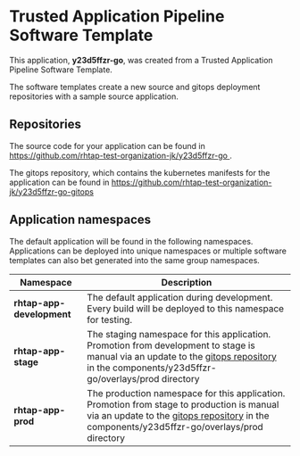 # Trusted Application Pipeline Software Template

This application, **y23d5ffzr-go**, was created from a Trusted Application Pipeline Software Template.

The software templates create a new source and gitops deployment repositories with a sample source application. 

## Repositories

The source code for your application can be found in [https://github.com/rhtap-test-organization-jk/y23d5ffzr-go ](https://github.com/rhtap-test-organization-jk/y23d5ffzr-go ).
 
The gitops repository, which contains the kubernetes manifests for the application can be found in 
[https://github.com/rhtap-test-organization-jk/y23d5ffzr-go-gitops ](https://github.com/rhtap-test-organization-jk/y23d5ffzr-go-gitops ) 

## Application namespaces 

The default application will be found in the following namespaces. Applications can be deployed into unique namespaces or multiple software templates can also bet generated into the same group namespaces.  

|  Namespace   |  Description   |  
| -------- | -------- |   
| **rhtap-app-development** | The default application during development. Every build will be deployed to this namespace for testing. | 
| **rhtap-app-stage** | The staging namespace for this application. Promotion from development to stage is manual via an update to the [gitops repository](https://github.com/rhtap-test-organization-jk/y23d5ffzr-go-gitops ) in the components/y23d5ffzr-go/overlays/prod directory |  
| **rhtap-app-prod** | The production namespace for this application. Promotion from stage to production is manual via an update to the [gitops repository](https://github.com/rhtap-test-organization-jk/y23d5ffzr-go-gitops ) in the components/y23d5ffzr-go/overlays/prod directory | 